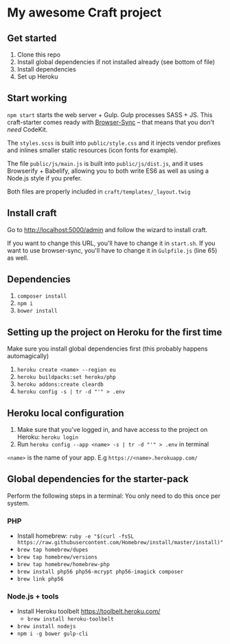 # My awesome Craft project

## Get started

1. Clone this repo
2. Install global dependencies if not installed already (see bottom of file)
3. Install dependencies
4. Set up Heroku

## Start working

`npm start` starts the web server + Gulp. Gulp processes SASS + JS. This craft-starter comes ready with [Browser-Sync](http://www.browsersync.io/) – that means that you don't *need* CodeKit.

The `styles.scss` is built into `public/style.css` and it injects vendor prefixes and inlines smaller static resources (icon fonts for example).

The file `public/js/main.js` is built into `public/js/dist.js`, and it uses Browserify + Babelify, allowing you to both write ES6 as well as using a Node.js style if you prefer.

Both files are properly included in `craft/templates/_layout.twig`

## Install craft
Go to [http://localhost:5000/admin](http://localhost:5000/admin) and follow the wizard to install craft.

If you want to change this URL, you'll have to change it in `start.sh`. If you want to use browser-sync, you'll have to change it in `Gulpfile.js` (line 65) as well.

## Dependencies

1. `composer install`
2. `npm i`
3. `bower install`

## Setting up the project on Heroku for the first time

Make sure you install global dependencies first (this probably happens automagically)

1. `heroku create <name> --region eu`
2. `heroku buildpacks:set heroku/php`
3. `heroku addons:create cleardb`
4. `heroku config -s | tr -d "'" > .env`

## Heroku local configuration

1. Make sure that you've logged in, and have access to the project on Heroku: `heroku login`
2. Run `heroku config --app <name> -s | tr -d "'" > .env` in terminal

`<name>` is the name of your app. E.g `https://<name>.herokuapp.com/`

## Global dependencies for the starter-pack

Perform the following steps in a terminal:
You only need to do this once per system.

### PHP
* Install homebrew: `ruby -e "$(curl -fsSL https://raw.githubusercontent.com/Homebrew/install/master/install)"`
* `brew tap homebrew/dupes`
* `brew tap homebrew/versions`
* `brew tap homebrew/homebrew-php`
* `brew install php56 php56-mcrypt php56-imagick composer`
* `brew link php56`

### Node.js + tools

* Install Heroku toolbelt <https://toolbelt.heroku.com/>
  * `brew install heroku-toolbelt`
* `brew install nodejs`
* `npm i -g bower gulp-cli`
